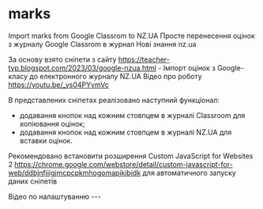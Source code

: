 # marks
Import marks from Google Classrom to NZ.UA
Просте перенесення оцінок з журналу Google Classrom в журнал Нові знання nz.ua

За основу взято сніпети з сайту https://teacher-typ.blogspot.com/2023/03/google-nzua.html - Імпорт оцінок з Google-класу до електронного журналу NZ.UA 
Відео про роботу https://youtu.be/_ys04PYvmVc

В представлених сніпетах реалізовано наступний функціонал:
 - додавання кнопок над кожним стовпцем в журналі Classroom для копіювання оцінок;
 - додавання кнопок над кожним стовпцем в журналі NZ.UA для вставки оцінок.
 
 Рекомендовано встановити розширення Custom JavaScript for Websites 2 https://chrome.google.com/webstore/detail/custom-javascript-for-web/ddbjnfjiigjmcpcpkmhogomapikjbjdk для автоматичного запуску даних сніпетів
 
 Відео по налаштуванню ---

